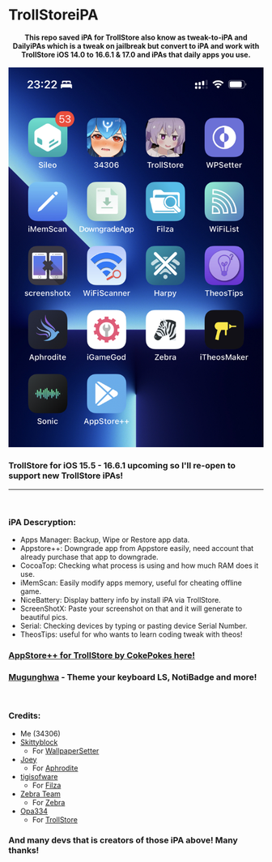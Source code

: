 # TrollStoreiPA

<div style="text-align: center;">
<b>This repo saved iPA for TrollStore also know as tweak-to-iPA and DailyiPAs which is a tweak on jailbreak but convert to iPA and work with TrollStore iOS 14.0 to 16.6.1 & 17.0 and iPAs that daily apps you use.</b><br><br>

<img src="https://raw.githubusercontent.com/34306/TrollStoreiPA/main/484FAFB0-CF69-49F8-9077-37C1E3C4A174.jpeg">
</div>

### TrollStore for iOS 15.5 - 16.6.1 upcoming so I'll re-open to support new TrollStore iPAs!
___
<br>

### iPA Descryption:
* Apps Manager: Backup, Wipe or Restore app data.
* Appstore++: Downgrade app from Appstore easily, need account that already purchase that app to downgrade.
* CocoaTop: Checking what process is using and how much RAM does it use.
* iMemScan: Easily modify apps memory, useful for cheating offline game.
* NiceBattery: Display battery info by install iPA via TrollStore.
* ScreenShotX: Paste your screenshot on that and it will generate to beautiful pics.
* Serial: Checking devices by typing or pasting device Serial Number.
* TheosTips: useful for who wants to learn coding tweak with theos!


### [AppStore++ for TrollStore by CokePokes here!](https://github.com/CokePokes/AppStorePlus-TrollStore)

### [Mugunghwa](https://github.com/s8ngyu/Mugunghwa) - Theme your keyboard LS, NotiBadge and more!


<br>

### Credits:
* Me (34306)
* [Skittyblock](https://github.com/Skittyblock)
  * For [WallpaperSetter](https://github.com/Skittyblock/WallpaperSetter)
* [Joey](https://github.com/joey-gm)
  * For [Aphrodite](https://github.com/joey-gm/Aphrodite)
* [tigisofware](https://github.com/tigisoftware)
  * For [Filza](https://github.com/tigisoftware/Filza-localization)
* [Zebra Team](https://github.com/zbrateam)
  * For [Zebra](https://github.com/zbrateam/Zebra)
* [Opa334](https://github.com/opa334)
  * For [TrollStore](https://github.com/opa334/TrollStore)

### And many devs that is creators of those iPA above! Many thanks!
